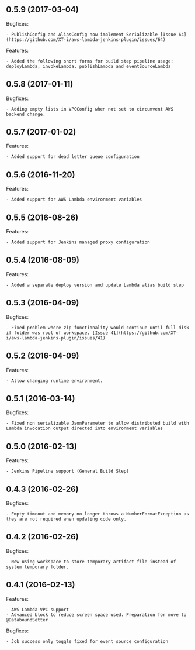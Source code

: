 ## 0.5.9 (2017-03-04)

Bugfixes:

    - PublishConfig and AliasConfig now implement Serializable [Issue 64](https://github.com/XT-i/aws-lambda-jenkins-plugin/issues/64)

Features:

    - Added the following short forms for build step pipeline usage: deployLambda, invokeLambda, publishLambda and eventSourceLambda

## 0.5.8 (2017-01-11)

Bugfixes:

    - Adding empty lists in VPCConfig when not set to circumvent AWS backend change.

## 0.5.7 (2017-01-02)

Features:

    - Added support for dead letter queue configuration

## 0.5.6 (2016-11-20)

Features:

    - Added support for AWS Lambda environment variables

## 0.5.5 (2016-08-26)

Features:

    - Added support for Jenkins managed proxy configuration

## 0.5.4 (2016-08-09)

Features:

    - Added a separate deploy version and update Lambda alias build step

## 0.5.3 (2016-04-09)

Bugfixes:

    - Fixed problem where zip functionality would continue until full disk if folder was root of workspace. [Issue 41](https://github.com/XT-i/aws-lambda-jenkins-plugin/issues/41)
    
## 0.5.2 (2016-04-09)

Features:

    - Allow changing runtime environment.

## 0.5.1 (2016-03-14)

Bugfixes:

    - Fixed non serializable JsonParameter to allow distributed build with Lambda invocation output directed into environment variables

## 0.5.0 (2016-02-13)

Features:

    - Jenkins Pipeline support (General Build Step)

## 0.4.3 (2016-02-26)
    
Bugfixes:

    - Empty timeout and memory no longer throws a NumberFormatException as they are not required when updating code only.

## 0.4.2 (2016-02-26)
    
Bugfixes:

    - Now using workspace to store temporary artifact file instead of system temporary folder.

## 0.4.1 (2016-02-13)

Features:

    - AWS Lambda VPC support
    - Advanced block to reduce screen space used. Preparation for move to @DataboundSetter
    
Bugfixes:

    - Job success only toggle fixed for event source configuration

